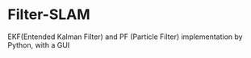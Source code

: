 # Filter-SLAM
EKF(Entended Kalman Filter) and PF (Particle Filter) implementation by Python, with a GUI
